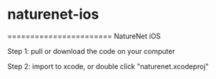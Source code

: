 # naturenet-ios
=======================
NatureNet iOS

Step 1: pull or download the code on your computer

Step 2: import to xcode, or double click "naturenet.xcodeproj"
```Swift
  
```

